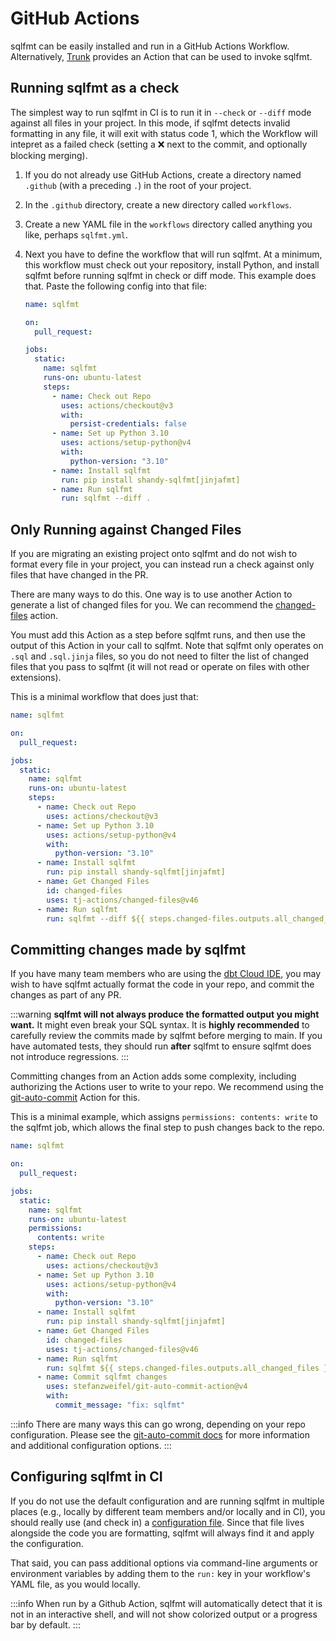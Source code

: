# GitHub Actions

sqlfmt can be easily installed and run in a GitHub Actions Workflow. Alternatively, [Trunk](./trunk.md) provides an Action that can be used to invoke sqlfmt.

## Running sqlfmt as a check

The simplest way to run sqlfmt in CI is to run it in `--check` or `--diff` mode against all files in your project. In this mode, if sqlfmt detects invalid formatting in any file, it will exit with status code 1, which the Workflow will intepret as a failed check (setting a ❌ next to the commit, and optionally blocking merging).

1. If you do not already use GitHub Actions, create a directory named `.github` (with a preceding `.`) in the root of your project.
2. In the `.github` directory, create a new directory called `workflows`.
3. Create a new YAML file in the `workflows` directory called anything you like, perhaps `sqlfmt.yml`.
4. Next you have to define the workflow that will run sqlfmt. At a minimum, this workflow must check out your repository, install Python, and install sqlfmt before running sqlfmt in check or diff mode. This example does that. Paste the following config into that file:

    ```yml title=.github/workflows/sqlfmt.yml
    name: sqlfmt

    on:
      pull_request:

    jobs:
      static:
        name: sqlfmt
        runs-on: ubuntu-latest
        steps:
          - name: Check out Repo
            uses: actions/checkout@v3
            with:
              persist-credentials: false
          - name: Set up Python 3.10
            uses: actions/setup-python@v4
            with:
              python-version: "3.10"
          - name: Install sqlfmt
            run: pip install shandy-sqlfmt[jinjafmt]
          - name: Run sqlfmt
            run: sqlfmt --diff .
    ```

## Only Running against Changed Files

If you are migrating an existing project onto sqlfmt and do not wish to format every file in your project, you can instead run a check against only files that have changed in the PR.

There are many ways to do this. One way is to use another Action to generate a list of changed files for you. We can recommend the [changed-files](https://github.com/marketplace/actions/changed-files) action.

You must add this Action as a step before sqlfmt runs, and then use the output of this Action in your call to sqlfmt. Note that sqlfmt only operates on `.sql` and `.sql.jinja` files, so you do not need to filter the list of changed files that you pass to sqlfmt (it will not read or operate on files with other extensions).

This is a minimal workflow that does just that:

```yml title=.github/workflows/sqlfmt.yml
name: sqlfmt

on:
  pull_request:

jobs:
  static:
    name: sqlfmt
    runs-on: ubuntu-latest
    steps:
      - name: Check out Repo
        uses: actions/checkout@v3
      - name: Set up Python 3.10
        uses: actions/setup-python@v4
        with:
          python-version: "3.10"
      - name: Install sqlfmt
        run: pip install shandy-sqlfmt[jinjafmt]
      - name: Get Changed Files
        id: changed-files
        uses: tj-actions/changed-files@v46
      - name: Run sqlfmt
        run: sqlfmt --diff ${{ steps.changed-files.outputs.all_changed_files }}
```

## Committing changes made by sqlfmt

If you have many team members who are using the [dbt Cloud IDE](./dbt-cloud.md), you may wish to have sqlfmt actually format the code in your repo, and commit the changes as part of any PR.

:::warning
**sqlfmt will not always produce the formatted output you might want.** It might even break your SQL syntax. It is **highly recommended** to carefully review the commits made by sqlfmt before merging to main. If you have automated tests, they should run **after** sqlfmt to ensure sqlfmt does not introduce regressions.
:::

Committing changes from an Action adds some complexity, including authorizing the Actions user to write to your repo. We recommend using the [git-auto-commit](https://github.com/marketplace/actions/git-auto-commit) Action for this.

This is a minimal example, which assigns `permissions: contents: write` to the sqlfmt job, which allows the final step to push changes back to the repo.

```yml title=.github/workflows/sqlfmt.yml
name: sqlfmt

on:
  pull_request:

jobs:
  static:
    name: sqlfmt
    runs-on: ubuntu-latest
    permissions:
      contents: write
    steps:
      - name: Check out Repo
        uses: actions/checkout@v3
      - name: Set up Python 3.10
        uses: actions/setup-python@v4
        with:
          python-version: "3.10"
      - name: Install sqlfmt
        run: pip install shandy-sqlfmt[jinjafmt]
      - name: Get Changed Files
        id: changed-files
        uses: tj-actions/changed-files@v46
      - name: Run sqlfmt
        run: sqlfmt ${{ steps.changed-files.outputs.all_changed_files }}
      - name: Commit sqlfmt changes
        uses: stefanzweifel/git-auto-commit-action@v4
        with:
          commit_message: "fix: sqlfmt"
```

:::info
There are many ways this can go wrong, depending on your repo configuration. Please see the [git-auto-commit docs](https://github.com/marketplace/actions/git-auto-commit) for more information and additional configuration options.
:::

## Configuring sqlfmt in CI

If you do not use the default configuration and are running sqlfmt in multiple places (e.g., locally by different team members and/or locally and in CI), you should really use (and check in) a [configuration file](../getting-started/configuring-sqlfmt.md#using-a-pyprojecttoml-file). Since that file lives alongside the code you are formatting, sqlfmt will always find it and apply the configuration.

That said, you can pass additional options via command-line arguments or environment variables by adding them to the `run:` key in your workflow's YAML file, as you would locally.

:::info
When run by a Github Action, sqlfmt will automatically detect that it is not in an interactive shell, and will not show colorized output or a progress bar by default.
:::
